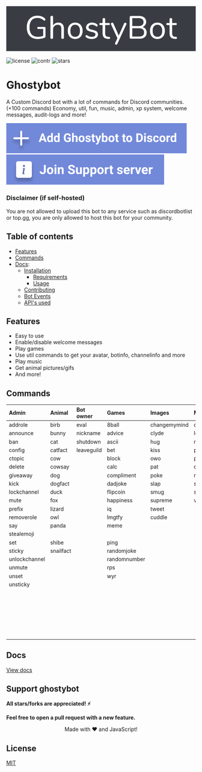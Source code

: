 <a href="https://ghostybot.tk" align="center">
     <img src=".github/Ghostybot-banner.png" alt="banner" />               
</a>

![license](https://img.shields.io/github/license/dev-caspertheghost/ghostybot?color=gr)
![contr](https://img.shields.io/github/contributors/dev-caspertheghost/ghostybot)
![stars](https://img.shields.io/github/stars/dev-caspertheghost/ghostybot?color=gr)

# Ghostybot

A Custom Discord bot with a lot of commands for Discord communities. (+100 commands) Economy, util, fun, music, admin, xp system, welcome messages, audit-logs and more!

[![Add ghostybot](./.github/add-ghostybot.svg)](https://discord.com/oauth2/authorize?client_id=632843197600759809&scope=bot&permissions=8)
[![Ghostybot Support server](./.github/join-support-server.svg)](https://discord.gg/XxHrtkA)

### Disclaimer (if self-hosted)

You are not allowed to upload this bot to any service such as discordbotlist or top.gg, you are only allowed to host this bot for your community.

## Table of contents

- [Features](#features)
- [Commands](#commands)
- [Docs](docs/README.md):
  - [Installation](docs/INSTALLATION.md)
    - [Requirements](docs/INSTALLATION.md#requirements)
    - [Usage](docs/INSTALLATION.md#usage)
  - [Contributing](docs/CONTRIBUTING.md)
  - [Bot Events](/docs/BOT_EVENTS)
  - [API's used](/docs/APIS_USED.md)

## Features

- Easy to use
- Enable/disable welcome messages
- Play games
- Use util commands to get your avatar, botinfo, channelinfo and more
- Play music
- Get animal pictures/gifs
- And more!

## Commands

| Admin         | Animal    | Bot owner  | Games        | Images       | Music      | NSFW   | Util         | Economy          | Levels      |
| :------------ | :-------- | :--------- | :----------- | :----------- | :--------- | :----- | :----------- | :--------------- | :---------- |
| addrole       | birb      | eval       | 8ball        | changemymind | clearqueue | boobs  | avatar       | balance          | givexp      |
| announce      | bunny     | nickname   | advice       | clyde        | leave      | butt   | bmi          | buy              | leaderboard |
| ban           | cat       | shutdown   | ascii        | hug          | nowplaying | neko   | botinfo      | daily            | level       |
| config        | catfact   | leaveguild | bet          | kiss         | pause      | hentai | botinvite    | deposit          | xp          |
| ctopic        | cow       |            | block        | owo          | play       |        | bugreport    | dice             |
| delete        | cowsay    |            | calc         | pat          | queue      |        | channelinfo  | inventory        |
| giveaway      | dog       |            | compliment   | poke         | resume     |        | channels     | moneyleaderboard |
| kick          | dogfact   |            | dadjoke      | slap         | skip       |        | define       | profile          |
| lockchannel   | duck      |            | flipcoin     | smug         | stop       |        | dependencies | rob              |
| mute          | fox       |            | happiness    | supreme      | volume     |        | emojis       | store            |
| prefix        | lizard    |            | iq           | tweet        |            |        | github       | withdraw         |
| removerole    | owl       |            | lmgtfy       | cuddle       |            |        | help         | work             |
| say           | panda     |            | meme         |              |            |        | instagram    |
| stealemoji    |           |            |              |              |            |        |              |                  |
| set           | shibe     |            | ping         |              |            |        | invite       |
| sticky        | snailfact |            | randomjoke   |              |            |        | membercount  |
| unlockchannel |           |            | randomnumber |              |            |        | minecraft    |
| unmute        |           |            | rps          |              |            |        | morse        |
| unset         |           |            | wyr          |              |            |        | npm          |
| unsticky      |           |            |              |              |            |        | serverinfo   |
|               |           |            |              |              |            |        | suggest      |
|               |           |            |              |              |            |        | translate    |
|               |           |            |              |              |            |        | uptime       |
|               |           |            |              |              |            |        | userinfo     |
|               |           |            |              |              |            |        | weather      |
|               |           |            |              |              |            |        | worldclock   |

## Docs

[View docs](/docs/README.md)

## Support ghostybot

**All stars/forks are appreciated! ⚡**

**Feel free to open a pull request with a new feature.**

<p align="center">Made with ❤️ and JavaScript!</p>

## License

[MIT](./LICENSE)
